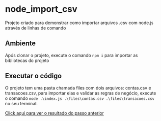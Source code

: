 # node_import_csv

Projeto criado para demonstrar como importar arquivos .csv com node.js através de linhas de comando

## Ambiente

Após clonar o projeto, execute o comando `npm i` para importar as bibliotecas do projeto

## Executar  o código

O projeto tem uma pasta chamada files com dois arquivos: contas.csv e transacoes.csv, para importar elas e validar as regras de negócio, execute o comando  `node .\index.js .\files\contas.csv .\files\transacoes.csv` no seu terminal.


[Click aqui para ver o resultado do passo anterior ](https://drive.google.com/file/d/1KspxluyQctgogj-8ZRC3dsUCGmfjYwvO/view?usp=sharing)
